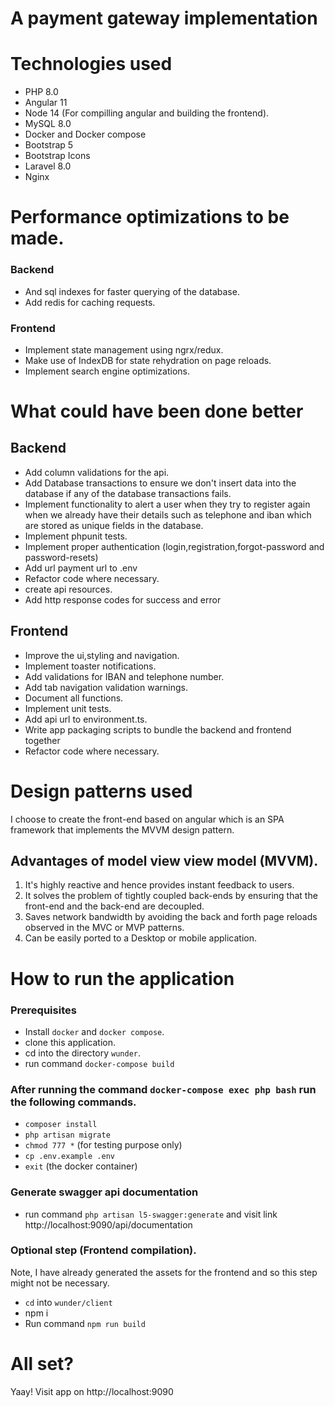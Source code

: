 # A payment gateway implementation

# Technologies used

- PHP 8.0
- Angular 11
- Node 14 (For compilling angular and building the frontend).
- MySQL 8.0
- Docker and Docker compose
- Bootstrap 5
- Bootstrap Icons
- Laravel 8.0
- Nginx

# Performance optimizations to be made.

### Backend

- And sql indexes for faster querying of the database.
- Add redis for caching requests.

### Frontend

- Implement state management using ngrx/redux.
- Make use of IndexDB for state rehydration on page reloads.
- Implement search engine optimizations.

# What could have been done better

## Backend

- Add column validations for the api.
- Add Database transactions to ensure we don't insert data into the database if any of the database transactions fails.
- Implement functionality to alert a user when they try to register again when we already have their details such as telephone and iban which are stored as unique fields in the database.
- Implement phpunit tests.
- Implement proper authentication (login,registration,forgot-password and password-resets)
- Add url payment url to .env
- Refactor code where necessary.
- create api resources.
- Add http response codes for success and error

## Frontend

- Improve the ui,styling and navigation.
- Implement toaster notifications.
- Add validations for IBAN and telephone number.
- Add tab navigation validation warnings.
- Document all functions.
- Implement unit tests.
- Add api url to environment.ts.
- Write app packaging scripts to bundle the backend and frontend together
- Refactor code where necessary.

# Design patterns used

I choose to create the front-end based on angular which is an SPA framework that implements the MVVM design pattern.

## Advantages of model view view model (MVVM).

1. It's highly reactive and hence provides instant feedback to users.
2. It solves the problem of tightly coupled back-ends by ensuring that the front-end and the back-end are decoupled.
3. Saves network bandwidth by avoiding the back and forth page reloads observed in the MVC or MVP patterns.
4. Can be easily ported to a Desktop or mobile application.

# How to run the application

### Prerequisites

- Install `docker` and `docker compose`.
- clone this application.
- cd into the directory `wunder`.
- run command `docker-compose build`

### After running the command `docker-compose exec php bash` run the following commands.

- `composer install`
- `php artisan migrate`
- `chmod 777 *` (for testing purpose only)
- `cp .env.example .env`
- `exit` (the docker container)

### Generate swagger api documentation

- run command `php artisan l5-swagger:generate` and visit link http://localhost:9090/api/documentation

### Optional step (Frontend compilation).

Note, I have already generated the assets for the frontend and so this step might not be necessary.

- `cd` into `wunder/client`
- npm i
- Run command `npm run build`

# All set?

Yaay! Visit app on http://localhost:9090
